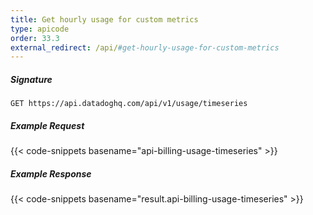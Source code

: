 ```yaml
---
title: Get hourly usage for custom metrics
type: apicode
order: 33.3
external_redirect: /api/#get-hourly-usage-for-custom-metrics
---
```


##### Signature
`GET https://api.datadoghq.com/api/v1/usage/timeseries`
##### Example Request
{{< code-snippets basename="api-billing-usage-timeseries" >}}
##### Example Response
{{< code-snippets basename="result.api-billing-usage-timeseries" >}}
